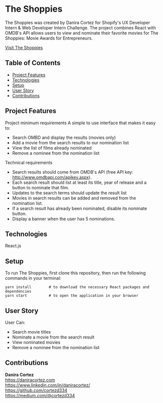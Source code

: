 # The Shoppies

The Shoppies was created by Danira Cortez for Shopify's UX Developer Intern & Web Developer Intern Challenge. The project combines React with OMDB's API allows users to view and nominate their favorite movies for The Shoppies: Movie Awards for Entrepreneurs.

[Visit The Shoppies](https://cortezd334-shoppies.netlify.app/)

## Table of Contents

- [Project Features](#project-features)
- [Technologies](#technologies)
- [Setup](#setup)
- [User Story](#user-story)
- [Contributions](#contributions)


## Project Features

Project minimum requirements
A simple to use interface that makes it easy to:
- Search OMBD and display the results (movies only)
- Add a movie from the search results to our nomination list
- View the list of films already nominated
- Remove a nominee from the nomination list

Technical requirements
- Search results should come from OMDB's API (free API key: http://www.omdbapi.com/apikey.aspx).
- Each search result should list at least its title, year of release and a button to nominate that film.
- Updates to the search terms should update the result list
- Movies in search results can be added and removed from the nomination list.
- If a search result has already been nominated, disable its nominate button.
- Display a banner when the user has 5 nominations.


## Technologies

React.js

## Setup

To run The Shoppies, first clone this repository, then run the following commands in your terminal:

```
yarn install        # to download the necessary React packages and dependencies
yarn start          # to open the application in your browser
```

## User Story
User Can:

- Search movie titles
- Nominate a movie from the search result
- View nominated movies
- Remove a nominee from the nomination list

## Contributions

**Danira Cortez**<br>
https://daniracortez.com<br>
https://www.linkedin.com/in/daniracortez/<br>
https://github.com/cortezd334<br>
https://medium.com/@cortezd334